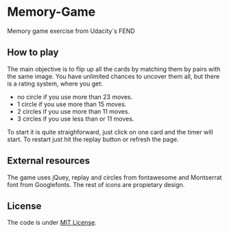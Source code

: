 # Memory-Game
Memory game exercise from Udacity´s FEND

## How to play
The main objective is to flip up all the cards by matching them by pairs with the same image. You have unlimited chances to uncover them
all, but there is a rating system, where you get:
- no circle if you use more than 23 moves.
- 1 circle if you use more than 15 moves.
- 2 circles if you use more than 11 moves.
- 3 circles if you use less than or 11 moves.

To start it is quite straighforward, just click on one card and the timer will start. To restart just hit the replay button or refresh
the page.

## External resources
The game uses jQuey, replay and circles from fontawesome and Montserrat font from Googlefonts. The rest of icons are propietary design.

## License
The code is under [MIT License](https://opensource.org/licenses/MIT).
